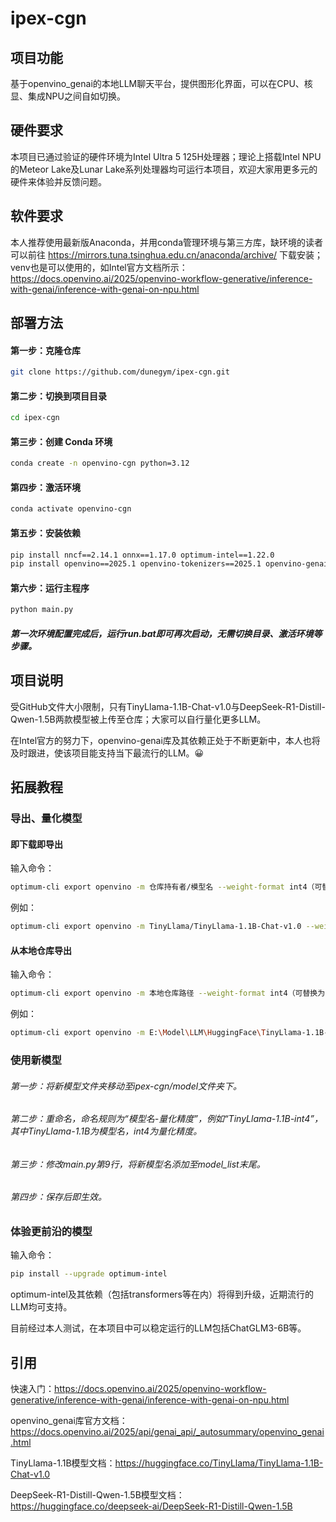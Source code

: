 # ipex-cgn

## 项目功能

基于openvino_genai的本地LLM聊天平台，提供图形化界面，可以在CPU、核显、集成NPU之间自如切换。

## 硬件要求

本项目已通过验证的硬件环境为Intel Ultra 5 125H处理器；理论上搭载Intel NPU的Meteor Lake及Lunar Lake系列处理器均可运行本项目，欢迎大家用更多元的硬件来体验并反馈问题。

## 软件要求

本人推荐使用最新版Anaconda，并用conda管理环境与第三方库，缺环境的读者可以前往 https://mirrors.tuna.tsinghua.edu.cn/anaconda/archive/ 下载安装；venv也是可以使用的，如Intel官方文档所示： https://docs.openvino.ai/2025/openvino-workflow-generative/inference-with-genai/inference-with-genai-on-npu.html

## 部署方法

#### 第一步：克隆仓库
```bash
git clone https://github.com/dunegym/ipex-cgn.git
```

#### 第二步：切换到项目目录
```bash
cd ipex-cgn
```

#### 第三步：创建 Conda 环境
```bash
conda create -n openvino-cgn python=3.12
```

#### 第四步：激活环境
```bash
conda activate openvino-cgn
```

#### 第五步：安装依赖
```bash
pip install nncf==2.14.1 onnx==1.17.0 optimum-intel==1.22.0
pip install openvino==2025.1 openvino-tokenizers==2025.1 openvino-genai==2025.1
```

#### 第六步：运行主程序
```bash
python main.py
```

##### 第一次环境配置完成后，运行run.bat即可再次启动，无需切换目录、激活环境等步骤。

## 项目说明

受GitHub文件大小限制，只有TinyLlama-1.1B-Chat-v1.0与DeepSeek-R1-Distill-Qwen-1.5B两款模型被上传至仓库；大家可以自行量化更多LLM。

在Intel官方的努力下，openvino-genai库及其依赖正处于不断更新中，本人也将及时跟进，使该项目能支持当下最流行的LLM。😀

## 拓展教程

### 导出、量化模型

#### 即下载即导出

输入命令：

```bash
optimum-cli export openvino -m 仓库持有者/模型名 --weight-format int4（可替换为int8） --sym --ratio 1.0 --group-size 128 导出目录名
```

例如：

```bash
optimum-cli export openvino -m TinyLlama/TinyLlama-1.1B-Chat-v1.0 --weight-format int4 --sym --ratio 1.0 --group-size 128 TinyLlama-1.1B-Chat-v1.0
```

#### 从本地仓库导出

输入命令：

```bash
optimum-cli export openvino -m 本地仓库路径 --weight-format int4（可替换为int8） --sym --ratio 1.0 --group-size 128 --task text-generation-with-past 导出目录名
```

例如：

```bash
optimum-cli export openvino -m E:\Model\LLM\HuggingFace\TinyLlama-1.1B-Chat-v1.0 --weight-format int4 --sym --ratio 1.0 --group-size 128 --task text-generation-with-past TinyLlama-1.1B-int4
```

### 使用新模型

###### 第一步：将新模型文件夹移动至ipex-cgn/model文件夹下。

###### 第二步：重命名，命名规则为“模型名-量化精度”，例如“TinyLlama-1.1B-int4”，其中TinyLlama-1.1B为模型名，int4为量化精度。

###### 第三步：修改main.py第9行，将新模型名添加至model_list末尾。

###### 第四步：保存后即生效。

### 体验更前沿的模型

输入命令：

```bash
pip install --upgrade optimum-intel
```

optimum-intel及其依赖（包括transformers等在内）将得到升级，近期流行的LLM均可支持。

目前经过本人测试，在本项目中可以稳定运行的LLM包括ChatGLM3-6B等。

## 引用

快速入门：https://docs.openvino.ai/2025/openvino-workflow-generative/inference-with-genai/inference-with-genai-on-npu.html

openvino_genai库官方文档：https://docs.openvino.ai/2025/api/genai_api/_autosummary/openvino_genai.html

TinyLlama-1.1B模型文档：https://huggingface.co/TinyLlama/TinyLlama-1.1B-Chat-v1.0

DeepSeek-R1-Distill-Qwen-1.5B模型文档：https://huggingface.co/deepseek-ai/DeepSeek-R1-Distill-Qwen-1.5B